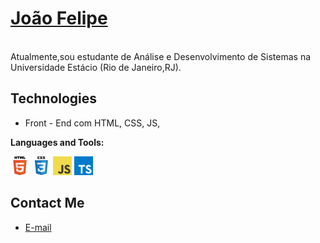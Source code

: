 # <a href="mailto:joaobarreto4763@gmail.com">João Felipe</a> 
 
<br>
Atualmente,sou estudante de Análise e Desenvolvimento de Sistemas na Universidade Estácio (Rio de Janeiro,RJ). 
<br>

## Technologies
- Front - End com HTML, CSS, JS,

**Languages and Tools:**  

<code><img height="30" src="https://raw.githubusercontent.com/github/explore/80688e429a7d4ef2fca1e82350fe8e3517d3494d/topics/html/html.png"></code>
<code><img height="30" src="https://raw.githubusercontent.com/github/explore/80688e429a7d4ef2fca1e82350fe8e3517d3494d/topics/css/css.png"></code>
<code><img height="30" src="https://raw.githubusercontent.com/github/explore/80688e429a7d4ef2fca1e82350fe8e3517d3494d/topics/javascript/javascript.png"></code>
<code><img height="30" src="https://raw.githubusercontent.com/github/explore/80688e429a7d4ef2fca1e82350fe8e3517d3494d/topics/typescript/typescript.png"></code>


##  Contact Me


- <a href="mailto:joaobarreto4763@gmail.com">E-mail</a>


</div>
 
